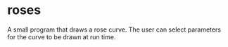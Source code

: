 # roses

A small program that draws a rose curve.
The user can select parameters for the curve to be drawn at run time.
